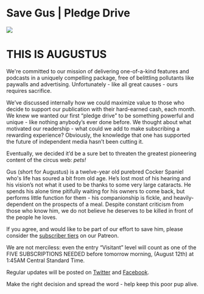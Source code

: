 # Save Gus | Pledge Drive

![](https://d2mxuefqeaa7sj.cloudfront.net/s_5CA0791952EF563FD3D2952383D80C7965A3EFCD0E07A7AC35DCE48995984F58_1502499962477_gus.jpg)

# THIS IS AUGUSTUS

We're committed to our mission of delivering one-of-a-kind features and podcasts in a uniquely compelling package, free of belittling pollutants like paywalls and advertising. Unfortunately - like all great causes - ours requires sacrifice.

We’ve discussed internally how we could maximize value to those who decide to support our publication with their hard-earned cash, each month. We knew we wanted our first “pledge drive” to be something powerful and unique - like nothing anybody’s ever done before. We thought about what motivated our readership - what could we add to make subscribing a rewarding experience? Obviously, the knowledge that one has supported the future of independent media hasn’t been cutting it.

Eventually, we decided it’d be a sure bet to threaten the greatest pioneering content of the circus web: *pets!*

Gus (short for Augustus) is a twelve-year old purebred Cocker Spaniel who's life has soured a bit from old age. He’s lost most of his hearing and his vision’s not what it used to be thanks to some very large cataracts. He spends his alone time pitifully waiting for his owners to come back, but performs little function for them - his companionship is fickle, and heavily-dependent on the prospects of a meal. Despite constant criticism from those who know him, we do not believe he deserves to be killed in front of the people he loves.

If you agree, and would like to be part of our effort to save him, please consider the [subscriber tiers](http://extratone.com/sub) on our Patreon. 

We are not merciless: even the entry “Visitant” level will count as one of the FIVE SUBSCRIPTIONS NEEDED before tomorrow morning, (August 12th) at 1:45AM Central Standard Time.

Regular updates will be posted on [Twitter](http://Twitter.com/extratone) and [Facebook](http://Facebook.com/extratonemag). 

Make the right decision and spread the word - help keep this poor pup alive.

